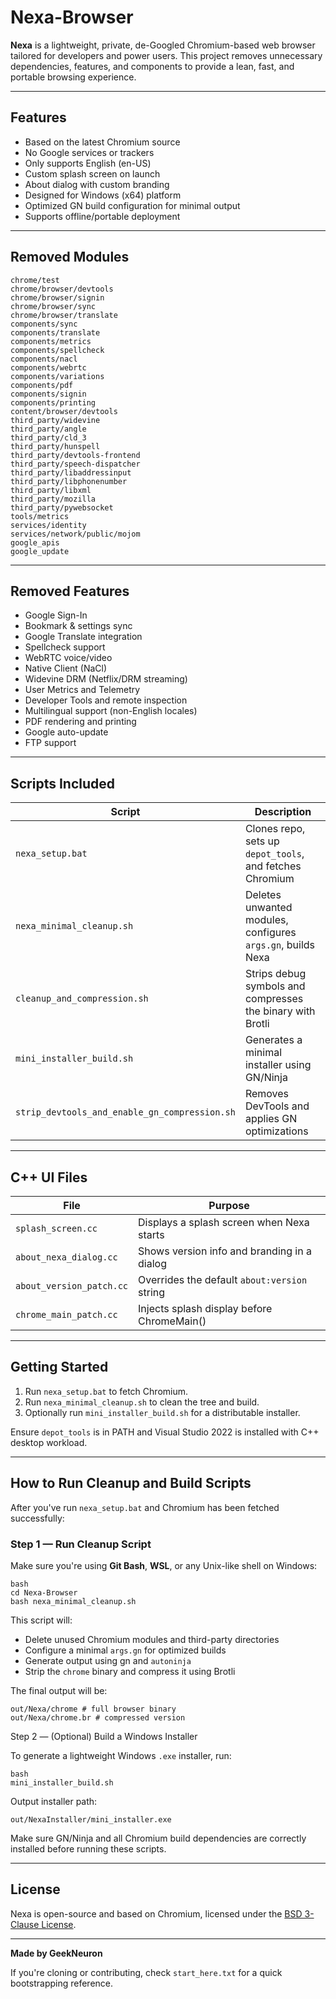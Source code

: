 # Nexa-Browser

**Nexa** is a lightweight, private, de-Googled Chromium-based web browser tailored for developers and power users. This project removes unnecessary dependencies, features, and components to provide a lean, fast, and portable browsing experience.

---

## Features

- Based on the latest Chromium source
- No Google services or trackers
- Only supports English (en-US)
- Custom splash screen on launch
- About dialog with custom branding
- Designed for Windows (x64) platform
- Optimized GN build configuration for minimal output
- Supports offline/portable deployment

---

## Removed Modules

```
chrome/test
chrome/browser/devtools
chrome/browser/signin
chrome/browser/sync
chrome/browser/translate
components/sync
components/translate
components/metrics
components/spellcheck
components/nacl
components/webrtc
components/variations
components/pdf
components/signin
components/printing
content/browser/devtools
third_party/widevine
third_party/angle
third_party/cld_3
third_party/hunspell
third_party/devtools-frontend
third_party/speech-dispatcher
third_party/libaddressinput
third_party/libphonenumber
third_party/libxml
third_party/mozilla
third_party/pywebsocket
tools/metrics
services/identity
services/network/public/mojom
google_apis
google_update
```

---

## Removed Features

- Google Sign-In
- Bookmark & settings sync
- Google Translate integration
- Spellcheck support
- WebRTC voice/video
- Native Client (NaCl)
- Widevine DRM (Netflix/DRM streaming)
- User Metrics and Telemetry
- Developer Tools and remote inspection
- Multilingual support (non-English locales)
- PDF rendering and printing
- Google auto-update
- FTP support

---

## Scripts Included

| Script | Description |
|--------|-------------|
| `nexa_setup.bat` | Clones repo, sets up `depot_tools`, and fetches Chromium |
| `nexa_minimal_cleanup.sh` | Deletes unwanted modules, configures `args.gn`, builds Nexa |
| `cleanup_and_compression.sh` | Strips debug symbols and compresses the binary with Brotli |
| `mini_installer_build.sh` | Generates a minimal installer using GN/Ninja |
| `strip_devtools_and_enable_gn_compression.sh` | Removes DevTools and applies GN optimizations |

---

## C++ UI Files

| File | Purpose |
|------|---------|
| `splash_screen.cc` | Displays a splash screen when Nexa starts |
| `about_nexa_dialog.cc` | Shows version info and branding in a dialog |
| `about_version_patch.cc` | Overrides the default `about:version` string |
| `chrome_main_patch.cc` | Injects splash display before ChromeMain() |

---

## Getting Started

1. Run `nexa_setup.bat` to fetch Chromium.
2. Run `nexa_minimal_cleanup.sh` to clean the tree and build.
3. Optionally run `mini_installer_build.sh` for a distributable installer.

Ensure `depot_tools` is in PATH and Visual Studio 2022 is installed with C++ desktop workload.

---

## How to Run Cleanup and Build Scripts

After you've run `nexa_setup.bat` and Chromium has been fetched successfully:

### Step 1 — Run Cleanup Script

Make sure you're using **Git Bash**, **WSL**, or any Unix-like shell on Windows:

```
bash
cd Nexa-Browser
bash nexa_minimal_cleanup.sh
```
 
This script will:

- Delete unused Chromium modules and third-party directories
- Configure a minimal `args.gn` for optimized builds
- Generate output using gn and `autoninja`
- Strip the `chrome` binary and compress it using Brotli

The final output will be:

```
out/Nexa/chrome # full browser binary
out/Nexa/chrome.br # compressed version
```

Step 2 — (Optional) Build a Windows Installer

To generate a lightweight Windows `.exe` installer, run:

```
bash 
mini_installer_build.sh
```

Output installer path:

```
out/NexaInstaller/mini_installer.exe
```

Make sure GN/Ninja and all Chromium build dependencies are correctly installed before running these scripts.

---

## License

Nexa is open-source and based on Chromium, licensed under the [BSD 3-Clause License](https://opensource.org/licenses/BSD-3-Clause).

---

**Made by GeekNeuron**

If you're cloning or contributing, check `start_here.txt` for a quick bootstrapping reference.
